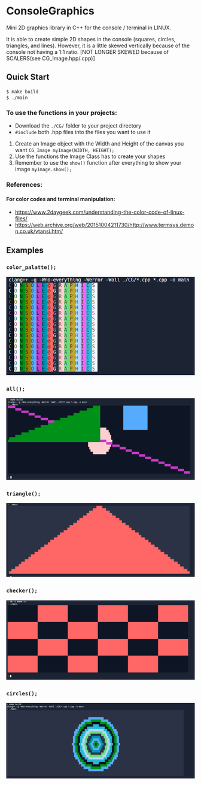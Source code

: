 # ConsoleGraphics

Mini 2D graphics library in C++ for the console / terminal in LINUX.

It is able to create simple 2D shapes in the console (squares, circles, triangles, and lines). However, it is a little skewed vertically because of the console not 
having a 1:1 ratio. [NOT LONGER SKEWED because of SCALERS(see CG_Image.hpp/.cpp)]


## Quick Start
```console
$ make build
$ ./main
```
### To use the functions in your projects: 
* Download the `./CG/` folder to your project directory
* `#include` both .hpp files into the files you want to use it
1. Create an Image object with the Width and Height of the canvas you want
    `CG_Image myImage(WIDTH, HEIGHT);`
2. Use the functions the Image Class has to create your shapes 
3. Remember to use the `show()` function after everything to show your image
    `myImage.show();`

### References: 
#### For color codes and terminal manipulation:
- https://www.2daygeek.com/understanding-the-color-code-of-linux-files/
- https://web.archive.org/web/20151004211730/http://www.termsys.demon.co.uk/vtansi.htm/


## Examples
### `color_palatte();` 
![Colors](./ExampleImages/color_palatte.png)

### `all();` 
![All shapes in one](./ExampleImages/all.png)

### `triangle();` 
![Triangle](./ExampleImages/triangle.png)

### `checker();` 
![checker pattern](./ExampleImages/checkered.png)

### `circles();` 
![bulls-eye](./ExampleImages/circles.png)

